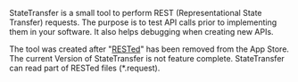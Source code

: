 StateTransfer is a small tool to perform REST (Representational State Transfer) requests. The purpose is to test API calls prior to implementing them in your software. It also helps debugging when creating new APIs.

The tool was created after "[RESTed](https://www.helloresolven.com/portfolio/rested/)" has been removed from the App Store. The current Version of StateTransfer is not feature complete. StateTransfer can read part of RESTed files (\*.request). 
